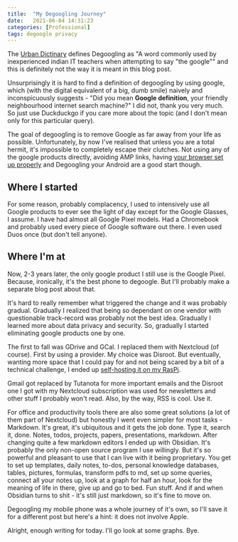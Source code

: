 ```yaml
---
title:  "My Degoogling Journey"
date:   2021-06-04 14:31:23
categories: [Professional]
tags: degoogle privacy
---
```


The [Urban Dictinary](https://www.urbandictionary.com/define.php?term=degoogle) defines Degoogling as "A word commonly used by inexperienced indian IT teachers when attempting to say "the google"" and this is definitely not the way it is meant in this blog post. 

Unsurprisingly it is hard to find a definition of degoogling by using google, which (with the digital equivalent of a big, dumb smile) naively and inconspicuously suggests - "Did you mean **Google definition**, your friendly neighbourhood internet search machine?" I did not, thank you very much. So just use Duckduckgo if you care more about the topic (and I don't mean only for this particular query). 

The goal of degoogling is to remove Google as far away from your life as possible. Unfortunately, by now I've realised that unless you are a total hermit, it's impossible to completely escape their clutches. Not using any of the google products directly, avoiding AMP links, having [your browser set up properly](https://www.privacytools.io/browsers/#browser) and Degoogling your Android are a good start though. 

## Where I started 

For some reason, probably complacency, I used to intensively use all Google products to ever see the light of day except for the Google Glasses, I assume. I have had almost all Google Pixel models. Had a Chromebook and probably used every piece of Google software out there. I even used Duos once (but don't tell anyone).

## Where I'm at

Now, 2-3 years later, the only google product I still use is the Google Pixel. Because, ironically, it's the best phone to degoogle. But I'll probably make a separate blog post about that.

It's hard to really remember what triggered the change and it was probably gradual. Gradually I realized that being so dependant on one vendor with questionable track-record was probably not the best idea. Gradually I learned more about data privacy and security. So, gradually I started eliminating google products one by one. 

The first to fall was GDrive and GCal. I replaced them with Nextcloud (of course). First by using a provider. My choice was Disroot. But eventually, wanting more space that I could pay for and not being scared by a bit of a technical challenge, I ended up [self-hosting it on my RasPi](https://molaliyski.com/2021/Selfhosting/). 

Gmail got replaced by Tutanota for more important emails and the Disroot one I got with my Nextcloud subscription was used for newsletters and other stuff I probably won't read. Also, by the way, RSS is cool. Use it.

For office and productivity tools there are also some great solutions (a lot of them part of Nextcloud) but honestly I went even simpler for most tasks - Markdown. It's great, it's ubiquitous and it gets the job done. Type it, search it, done. Notes, todos, projects, papers, presentations, markdown. After changing quite a few markdown editors I ended up with Obsidian. It's probably the only non-open source program I use willingly. But it's so powerful and pleasant to use that I can live with it being proprietary. You get to set up templates, daily notes, to-dos, personal knowledge databases, tables, pictures, formulas, transform pdfs to md, set up some queries, connect all your notes up, look at a graph for half an hour, look for the meaning of life in there, give up and go to bed. Fun stuff. And if and when Obsidian turns to shit - it's still just markdown, so it's fine to move on.

Degoogling my mobile phone was a whole journey of it's own, so I'll save it for a different post but here's a hint: it does not involve Apple. 

Alright, enough writing for today. I'll go look at some graphs. Bye.

